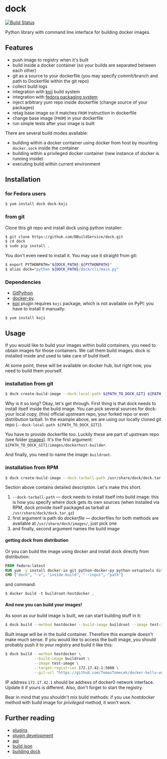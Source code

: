 dock
====

[![Build Status](https://travis-ci.org/DBuildService/dock.svg?branch=master)](https://travis-ci.org/DBuildService/dock)

Python library with command line interface for building docker images.

## Features

 * push image to registry when it's built
 * build inside a docker container (so your builds are separated between each other)
 * git as a source to your dockerfile (you may specify commit/branch and path to Dockerfile within the git repo)
 * collect build logs
 * integration with [koji](http://koji.fedoraproject.org/koji/) build system
 * integration with [fedora packaging system](http://fedoraproject.org/wiki/Package_maintenance_guide)
 * inject arbitrary yum repo inside dockerfile (change source of your packages)
 * retag base image so it matches `FROM` instruction in dockerfile
 * change base image (`FROM`) in your dockerfile
 * run simple tests after your image is built

There are several build modes available:

 * building within a docker container using docker from host by mounting `docker.sock` inside the container
 * building within a privileged docker container (new instance of docker is running inside)
 * executing build within current environment


## Installation

### for Fedora users

```bash
$ yum install dock dock-koji
```

### from git

Clone this git repo and install dock using python installer:

```bash
$ git clone https://github.com/DBuildService/dock.git
$ cd dock
$ sudo pip install .
```

You don't even need to install it. You may use it straight from git:

```bash
$ export PYTHONPATH="${DOCK_PATH}:${PYTHONPATH}"
$ alias dock="python ${DOCK_PATH}/dock/cli/main.py"
```

### Dependencies

 * [GitPython](https://github.com/gitpython-developers/GitPython/)
 * [docker-py](https://github.com/docker/docker-py).
 * [koji](https://github.com/DBuildService/dock/blob/master/dock/plugins/pre_koji.py) plugin requires `koji` package, which is not available on PyPI: you have to install it manually:
```
$ yum install koji
```

## Usage

If you would like to build your images within build containers, you need to obtain images for those containers. We call them build images. dock is installed inside and used to take care of build itself.

At some point, these will be available on docker hub, but right now, you need to build them yourself.

### installation from git

```bash
$ dock create-build-image --dock-local-path ${PATH_TO_DOCK_GIT} ${PATH_TO_DOCK_GIT}/images/dockerhost-builder buildroot
```

Why is it so long? Okay, let's get through. First thing is that dock needs to install itself inside the build image. You can pick several sources for dock: your local copy, (this) official upstream repo, your forked repo or even distribution tarball. In the example above, we are using our locally cloned git repo (`--dock-local-path ${PATH_TO_DOCK_GIT}`).

You have to provide dockerfile too. Luckily these are part of upstream repo (see folder [images](https://github.com/DBuildService/dock/tree/master/images)). It's the first argument: `${PATH_TO_DOCK_GIT}/images/dockerhost-builder`.

And finally, you need to name the image: `buildroot`.

### installation from RPM

```bash
$ dock create-build-image --dock-tarball-path /usr/share/dock/dock.tar.gz /usr/share/dock/images/dockerhost-builder buildroot-fedora
```

Section above contains detailed description. Let's make this short.

1. `--dock-tarball-path` — dock needs to install itself into build image: this is how you specify where dock gets its own sources (when installed via RPM, dock provide itself packaged as tarball at `/usr/share/dock/dock.tar.gz`)
2. first argument is path do _dockerfile_ — dockerfiles for both methods are available at `/usr/share/dock/images/`, just pick one
3. and finally, second argument names the build image

#### getting dock from distribution

Or you can build the image using docker and install dock directly from distribution:

```dockerfile
FROM fedora:latest
RUN yum -y install docker-io git python-docker-py python-setuptools GitPython koji dock
CMD ["dock", "-v", "inside-build", "--input", "path"]
```

and command:

```
$ docker build -t buildroot-hostdocker .
```

#### And now you can build your images!

As soon as our build image is built, we can start building stuff in it:

```bash
$ dock build --method hostdocker --build-image buildroot --image test-image --git-url "https://github.com/TomasTomecek/docker-hello-world.git"
```

Built image will be in the build container. Therefore this example doesn't make much sense. If you would like to access the built image, you should probably push it to your registry and build it like this:

```bash
$ dock build --method hostdocker \
             --build-image buildroot \
             --image test-image \
             --target-registries 172.17.42.1:5000 \
             --git-url "https://github.com/TomasTomecek/docker-hello-world.git"
```

IP address `172.17.42.1` should be address of docker0 network interface. Update it if yours is different. Also, don't forget to start the registry.


Bear in mind that you shouldn't mix build methods: if you use _hostdocker_ method with build image for _privileged_ method, it won't work.


## Further reading

 * [plugins](https://github.com/DBuildService/dock/blob/master/docs/plugins.md)
 * [plugin development](https://github.com/DBuildService/dock/blob/master/docs/plugin_development.md)
 * [api](https://github.com/DBuildService/dock/blob/master/docs/api.md)
 * [build json](https://github.com/DBuildService/dock/blob/master/docs/build_json.md)
 * [building dock](https://github.com/DBuildService/dock/blob/master/docs/releasing.md)
